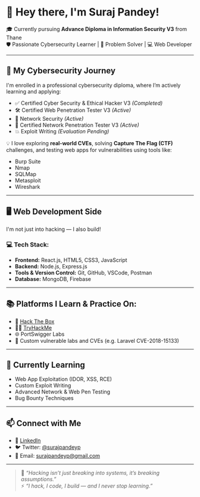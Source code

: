 # 👋 Hey there, I'm Suraj Pandey!

🎓 Currently pursuing **Advance Diploma in Information Security V3** from Thane  
🛡️ Passionate Cybersecurity Learner | 🧠 Problem Solver | 💻 Web Developer

---

## 🧠 My Cybersecurity Journey

I'm enrolled in a professional cybersecurity diploma, where I’m actively learning and applying:

- ✅ Certified Cyber Security & Ethical Hacker V3 *(Completed)*
- 🛠️ Certified Web Penetration Tester V3 *(Active)*
- 🔐 Network Security *(Active)*
- 📡 Certified Network Penetration Tester V3 *(Active)*
- 💥 Exploit Writing *(Evaluation Pending)*

💡 I love exploring **real-world CVEs**, solving **Capture The Flag (CTF)** challenges, and testing web apps for vulnerabilities using tools like:
- Burp Suite
- Nmap
- SQLMap
- Metasploit
- Wireshark

---

## 🖥️ Web Development Side

I'm not just into hacking — I also build!

### 💻 Tech Stack:
- **Frontend:** React.js, HTML5, CSS3, JavaScript
- **Backend:** Node.js, Express.js
- **Tools & Version Control:** Git, GitHub, VSCode, Postman
- **Database:** MongoDB, Firebase

---

## 📚 Platforms I Learn & Practice On:
- 🔐 [Hack The Box](https://www.hackthebox.com/)
- 🧑‍💻 [TryHackMe](https://tryhackme.com/)
- 🌐 PortSwigger Labs
- 🧪 Custom vulnerable labs and CVEs (e.g. Laravel CVE-2018-15133)

---

## 🌱 Currently Learning
- Web App Exploitation (IDOR, XSS, RCE)
- Custom Exploit Writing
- Advanced Network & Web Pen Testing
- Bug Bounty Techniques

---

## 📫 Connect with Me

- 💼 [LinkedIn](https://linkedin.com/in/surajpandeyp)
- 🐦 Twitter: [@surajpandeyp](https://twitter.com/surajpandeyp)
- 📧 Email: surajpandeyp@gmail.com

---

> 🧠 *“Hacking isn’t just breaking into systems, it’s breaking assumptions.”*  
> ⚡ *“I hack, I code, I build — and I never stop learning.”*
